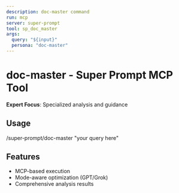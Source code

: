 ```yaml
---
description: doc-master command
run: mcp
server: super-prompt
tool: sp_doc_master
args:
  query: "${input}"
  persona: "doc-master"
---
```


# **doc-master - Super Prompt MCP Tool**

**Expert Focus**: Specialized analysis and guidance

## Usage
/super-prompt/doc-master "your query here"

## Features
- MCP-based execution
- Mode-aware optimization (GPT/Grok)
- Comprehensive analysis results
